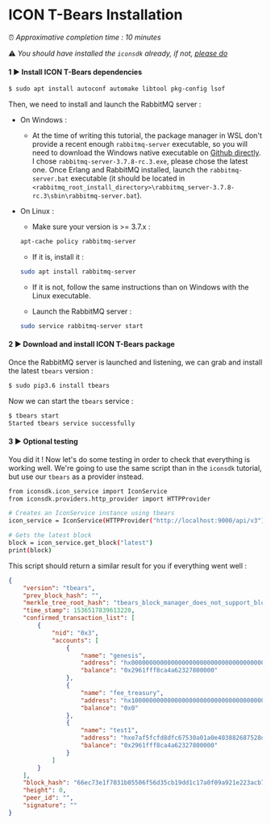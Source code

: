 # ICON T-Bears Installation

⏰ *Approximative completion time : 10 minutes*

⚠ *You should have installed the `iconsdk` already, if not, [please do](iconsdk.md)*

#### 1 ▶ Install ICON T-Bears dependencies

```bash
$ sudo apt install autoconf automake libtool pkg-config lsof
```

Then, we need to install and launch the RabbitMQ server :

 - On Windows :
    - At the time of writing this tutorial, the package manager in WSL don't provide a recent enough `rabbitmq-server` executable, so you will need to download the Windows native executable on [Github directly](https://github.com/rabbitmq/rabbitmq-server/releases). I chose `rabbitmq-server-3.7.8-rc.3.exe`, please chose the latest one. Once Erlang and RabbitMQ installed, launch the `rabbitmq-server.bat` executable (it should be located in `<rabbitmq_root_install_directory>\rabbitmq_server-3.7.8-rc.3\sbin\rabbitmq-server.bat`).

 - On Linux : 
    - Make sure your version is >= 3.7.x :
    ```bash
    apt-cache policy rabbitmq-server
    ```

    - If it is, install it : 
    ```bash
    sudo apt install rabbitmq-server
    ```

    - If it is not, follow the same instructions than on Windows with the Linux executable.

    - Launch the RabbitMQ server :
    ```bash
    sudo service rabbitmq-server start
    ```


#### 2 ▶ Download and install ICON T-Bears package

Once the RabbitMQ server is launched and listening, we can grab and install the latest `tbears` version :

```bash
$ sudo pip3.6 install tbears
```

Now we can start the `tbears` service :

```bash
$ tbears start
Started tbears service successfully
```

#### 3 ▶ Optional testing

You did it ! Now let's do some testing in order to check that everything is working well.
We're going to use the same script than in the `iconsdk` tutorial, but use our `tbears` as a provider instead.

```bash
from iconsdk.icon_service import IconService
from iconsdk.providers.http_provider import HTTPProvider

# Creates an IconService instance using tbears
icon_service = IconService(HTTPProvider("http://localhost:9000/api/v3"))

# Gets the latest block
block = icon_service.get_block("latest")
print(block)
```

This script should return a similar result for you if everything went well :
```json
{
    "version": "tbears",
    "prev_block_hash": "",
    "merkle_tree_root_hash": "tbears_block_manager_does_not_support_block_merkle_tree",
    "time_stamp": 1536517839613220,
    "confirmed_transaction_list": [
        {
            "nid": "0x3",
            "accounts": [
                {
                    "name": "genesis",
                    "address": "hx0000000000000000000000000000000000000000",
                    "balance": "0x2961fff8ca4a62327800000"
                },
                {
                    "name": "fee_treasury",
                    "address": "hx1000000000000000000000000000000000000000",
                    "balance": "0x0"
                },
                {
                    "name": "test1",
                    "address": "hxe7af5fcfd8dfc67530a01a0e403882687528dfcb",
                    "balance": "0x2961fff8ca4a62327800000"
                }
            ]
        }
    ],
    "block_hash": "66ec73e1f7031b05506f56d35cb19dd1c17a0f09a921e223acb787ec9bac0d84",
    "height": 0,
    "peer_id": "",
    "signature": ""
}
```

